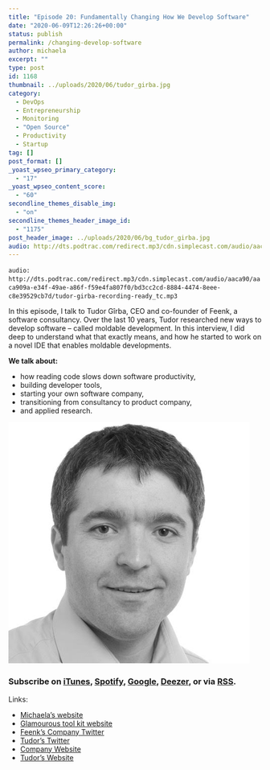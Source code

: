 ```yaml
---
title: "Episode 20: Fundamentally Changing How We Develop Software"
date: "2020-06-09T12:26:26+00:00"
status: publish
permalink: /changing-develop-software
author: michaela
excerpt: ""
type: post
id: 1168
thumbnail: ../uploads/2020/06/tudor_girba.jpg
category:
  - DevOps
  - Entrepreneurship
  - Monitoring
  - "Open Source"
  - Productivity
  - Startup
tag: []
post_format: []
_yoast_wpseo_primary_category:
  - "17"
_yoast_wpseo_content_score:
  - "60"
secondline_themes_disable_img:
  - "on"
secondline_themes_header_image_id:
  - "1175"
post_header_image: ../uploads/2020/06/bg_tudor_girba.jpg
audio: http://dts.podtrac.com/redirect.mp3/cdn.simplecast.com/audio/aaca90/aaca909a-e34f-49ae-a86f-f59e4fa807f0/bd3cc2cd-8884-4474-8eee-c8e39529cb7d/tudor-girba-recording-ready_tc.mp3
---
```


`audio: http://dts.podtrac.com/redirect.mp3/cdn.simplecast.com/audio/aaca90/aaca909a-e34f-49ae-a86f-f59e4fa807f0/bd3cc2cd-8884-4474-8eee-c8e39529cb7d/tudor-girba-recording-ready_tc.mp3`

In this episode, I talk to Tudor Gîrba, CEO and co-founder of Feenk, a software consultancy. Over the last 10 years, Tudor researched new ways to develop software – called moldable development. In this interview, I did deep to understand what that exactly means, and how he started to work on a novel IDE that enables moldable developments.

**We talk about:**

- how reading code slows down software productivity,
- building developer tools,
- starting your own software company,
- transitioning from consultancy to product company,
- and applied research.

![](../uploads/2020/06/tudor_girba.jpg)

### Subscribe on [iTunes](https://podcasts.apple.com/at/podcast/software-engineering-unlocked/id1477527378?l=en), [Spotify](https://open.spotify.com/show/2wz1OneBIDXpbBYeuyIsJL?si=2I0R0HuaTLK6RT0f7lDIFg), [Google](https://www.google.com/podcasts?feed=aHR0cHM6Ly9mZWVkcy5zaW1wbGVjYXN0LmNvbS9LMV9tdjBDSg%3D%3D), [Deezer](https://www.deezer.com/show/465682), or via [RSS](https://www.software-engineering-unlocked.com/subscribe/).

Links:

- [Michaela’s website](https://www.michaelagreiler.com)
- [Glamourous tool kit website](http://gtoolkit.com/)
- [Feenk’s Company Twitter](https://twitter.com/feenkcom)
- [Tudor’s Twitter](https://twitter.com/girba/)
- [Company Website](http://feenk.com/)
- [Tudor’s Website](http://tudorgirba.com/)
